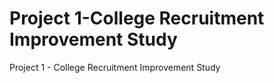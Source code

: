 # Project 1-College Recruitment Improvement Study
 Project 1 - College Recruitment Improvement Study
